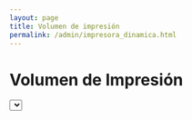 ```yaml
---
layout: page
title: Volumen de impresión
permalink: /admin/impresora_dinamica.html
---
```


<h1 class="page-header">Volumen de Impresión</h1>


<select id="ubicacion"
        data-htsql="/impresoras{ubicacion}^ubicacion">
</select> 

<div style="width: 800px; height: 350px;"
	 data-widget="chart"
	 data-type="line"
	 data-yint="true"
	 data-title="Volumen de Impresión"
     data-show-title="false"
	 data-htsql="/impresoras_volumen{fecha}?impresora.ubicacion=$ubicacion^fecha {fecha,sum(impresoras_volumen.volumen) :as impresiones}"
     data-ref="ubicacion">
</div>

<div class="table-responsive">
  <table class="table table-striped"
	 data-htsql="/impresoras_volumen{fecha}?impresora.ubicacion=$ubicacion^fecha {fecha-,sum(impresoras_volumen.volumen) :as impresiones}?sum(impresoras_volumen.volumen)>0"
         data-ref="ubicacion">
  </table>
</div>